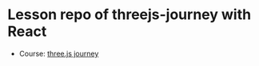 # Lesson repo of threejs-journey with React

- Course: [three.js journey](https://threejs-journey.com/)


